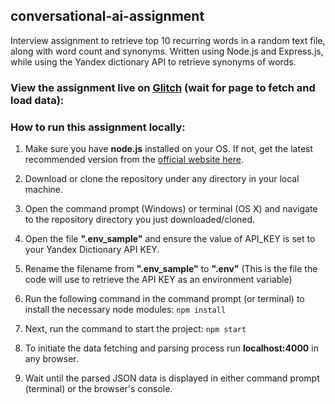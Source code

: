 ## conversational-ai-assignment

Interview assignment to retrieve top 10 recurring words in a random text file, along with word count and synonyms. Written using Node.js and Express.js, while using the Yandex dictionary API to retrieve synonyms of words.

### View the assignment live on [Glitch](https://harmless-ink-age.glitch.me/) (wait for page to fetch and load data): 

### How to run this assignment locally:

1) Make sure you have **node.js** installed on your OS. If not, get the latest recommended version from the [official website here](https://nodejs.org/en/).

2) Download or clone the repository under any directory in your local machine.

3) Open the command prompt (Windows) or terminal (OS X) and navigate to the repository directory you just downloaded/cloned.

4) Open the file **".env_sample"** and ensure the value of API_KEY is set to your Yandex Dictionary API KEY.

5) Rename the filename from **".env_sample"** to **".env"** (This is the file the code will use to retrieve the API KEY as an environment variable)

6) Run the following command in the command prompt (or terminal) to install the necessary node modules: `npm install` <br>

7) Next, run the command to start the project: `npm start` <br>

8) To initiate the data fetching and parsing process run **localhost:4000** in any browser. 

9) Wait until the parsed JSON data is displayed in either command prompt (terminal) or the browser's console.

